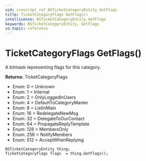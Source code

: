 ```yaml
---
uid: crmscript_ref_NSTicketCategoryEntity_GetFlags
title: TicketCategoryFlags GetFlags()
intellisense: NSTicketCategoryEntity.GetFlags
keywords: NSTicketCategoryEntity, GetFlags
so.topic: reference
---
```


# TicketCategoryFlags GetFlags()

A bitmask representing flags for this category.

**Returns:** TicketCategoryFlags

* Enum: 0 = Unknown
* Enum: 1 = Internal
* Enum: 2 = OnlyLoggedInUsers
* Enum: 4 = DefaultToCategoryMaster
* Enum: 8 = ListInMain
* Enum: 16 = RedelegateNewMsg
* Enum: 32 = DelegateToOurContact
* Enum: 64 = PropagateReplyTemplate
* Enum: 128 = MembersOnly
* Enum: 256 = NotifyMembers
* Enum: 512 = AcceptWhenReplying

```crmscript
NSTicketCategoryEntity thing;
TicketCategoryFlags flags  = thing.GetFlags();
```

